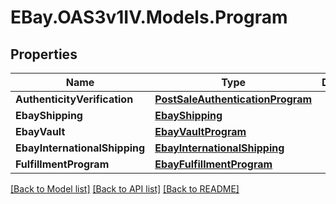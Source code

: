 # EBay.OAS3v1IV.Models.Program
## Properties

Name | Type | Description | Notes
------------ | ------------- | ------------- | -------------
**AuthenticityVerification** | [**PostSaleAuthenticationProgram**](PostSaleAuthenticationProgram.md) |  | [optional] 
**EbayShipping** | [**EbayShipping**](EbayShipping.md) |  | [optional] 
**EbayVault** | [**EbayVaultProgram**](EbayVaultProgram.md) |  | [optional] 
**EbayInternationalShipping** | [**EbayInternationalShipping**](EbayInternationalShipping.md) |  | [optional] 
**FulfillmentProgram** | [**EbayFulfillmentProgram**](EbayFulfillmentProgram.md) |  | [optional] 

[[Back to Model list]](../README.md#documentation-for-models) [[Back to API list]](../README.md#documentation-for-api-endpoints) [[Back to README]](../README.md)


